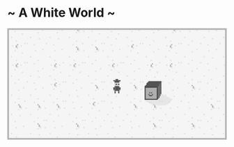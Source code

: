 [//]: # (VITE_GENERATION_INDEX: 4)


# ~ A White World ~

![A White World](A%20White%20World/in-game-miniscreenshot.png)
